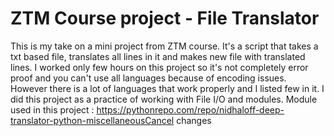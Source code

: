 # ZTM Course project - File Translator
This is my take on a mini project from ZTM course. It's a script that takes a txt based file, translates all lines in it and makes new file with translated lines.
I worked only few hours on this project so it's not completely error proof and you can't use all languages because of encoding issues. However there is a lot of languages that work properly and I listed few in it. I did this project as a practice of working with File I/O and modules.
Module used in this project : https://pythonrepo.com/repo/nidhaloff-deep-translator-python-miscellaneousCancel changes
